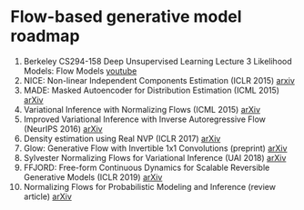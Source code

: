 # Flow-based generative model roadmap
1. Berkeley CS294-158 Deep Unsupervised Learning Lecture 3 Likelihood Models: Flow Models [youtube](https://www.youtube.com/watch?v=JBb5sSC0JoY&feature=youtu.be)
2. NICE: Non-linear Independent Components Estimation (ICLR 2015) [arxiv](https://arxiv.org/abs/1410.8516)
3. MADE: Masked Autoencoder for Distribution Estimation (ICML 2015) [arXiv](https://arxiv.org/abs/1502.03509)
4. Variational Inference with Normalizing Flows (ICML 2015) [arXiv](https://arxiv.org/abs/1505.05770)
5. Improved Variational Inference with Inverse Autoregressive Flow (NeurIPS 2016) [arXiv](https://arxiv.org/abs/1606.04934)
6. Density estimation using Real NVP (ICLR 2017) [arXiv](https://arxiv.org/abs/1605.08803)
7. Glow: Generative Flow with Invertible 1x1 Convolutions (preprint) [arXiv](https://arxiv.org/abs/1807.03039)
8. Sylvester Normalizing Flows for Variational Inference (UAI 2018) [arXiv](https://arxiv.org/abs/1803.05649)
9. FFJORD: Free-form Continuous Dynamics for Scalable Reversible Generative Models (ICLR 2019) [arXiv](https://arxiv.org/abs/1810.01367)
10. Normalizing Flows for Probabilistic Modeling and Inference (review article) [arXiv](https://arxiv.org/abs/1912.02762)

